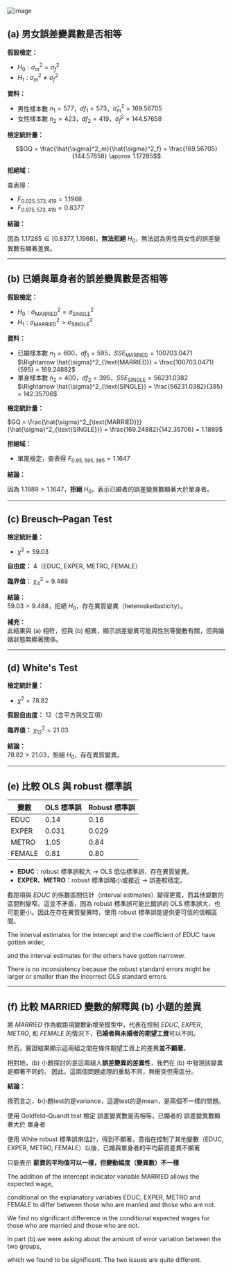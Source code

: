 ![image](https://github.com/user-attachments/assets/49031392-8bae-4945-a271-44158590f54f)



## (a) 男女誤差變異數是否相等

**假設檢定：**

- $H_0: \sigma^2_m = \sigma^2_f$
- $H_1: \sigma^2_m \neq \sigma^2_f$

**資料：**

- 男性樣本數 $n_1 = 577$，$df_1 = 573$，$\hat{\sigma}^2_m = 169.56705$
- 女性樣本數 $n_2 = 423$，$df_2 = 419$，$\hat{\sigma}^2_f = 144.57658$

**檢定統計量：**

$$GQ = \frac{\hat{\sigma}^2_m}{\hat{\sigma}^2_f} = \frac{169.56705}{144.57658} \approx 1.17285$$

**拒絕域：**

查表得：
- $F_{0.025,573,419} = 1.1968$
- $F_{0.975,573,419} = 0.8377$

**結論：**

因為 $1.17285 \in [0.8377, 1.1968]$，**無法拒絕** $H_0$，無法認為男性與女性的誤差變異數有顯著差異。



---

## (b) 已婚與單身者的誤差變異數是否相等

**假設檢定：**

- $H_0: \sigma^2_{\text{MARRIED}} = \sigma^2_{\text{SINGLE}}$
- $H_1: \sigma^2_{\text{MARRIED}} > \sigma^2_{\text{SINGLE}}$

**資料：**

- 已婚樣本數 $n_1 = 600$，$df_1 = 595$，$SSE_{\text{MARRIED}} = 100703.0471$  
  $\Rightarrow \hat{\sigma}^2_{\text{MARRIED}} = \frac{100703.0471}{595} = 169.24882$
- 單身樣本數 $n_2 = 400$，$df_2 = 395$，$SSE_{\text{SINGLE}} = 56231.0382$  
  $\Rightarrow \hat{\sigma}^2_{\text{SINGLE}} = \frac{56231.0382}{395} = 142.35706$

**檢定統計量：**

$GQ = \frac{\hat{\sigma}^2_{\text{MARRIED}}}{\hat{\sigma}^2_{\text{SINGLE}}} = \frac{169.24882}{142.35706} = 1.1889$

**拒絕域：**

- 單尾檢定，查表得 $F_{0.95,595,395} = 1.1647$

**結論：**

因為 $1.1889 > 1.1647$，**拒絕** $H_0$，表示已婚者的誤差變異數顯著大於單身者。


---

## (c) Breusch–Pagan Test

**檢定統計量：**
- $\chi^2 = 59.03$

**自由度：** 4（EDUC, EXPER, METRO, FEMALE）

**臨界值：** $\chi^2_4 = 9.488$

**結論：**  
$59.03 > 9.488$，拒絕 $H_0$，存在異質變異（heteroskedasticity）。

**補充：**  
此結果與 (a) 相符，但與 (b) 相異，顯示誤差變異可能與性別等變數有關，但與婚姻狀態無顯著關係。

---

## (d) White's Test

**檢定統計量：**
- $\chi^2 = 78.82$

**假設自由度：** 12（含平方與交互項）

**臨界值：** $\chi^2_{12} = 21.03$

**結論：**  
$78.82 > 21.03$，拒絕 $H_0$，存在異質變異。

---

## (e) 比較 OLS 與 robust 標準誤

| 變數 | OLS 標準誤 | Robust 標準誤 |
|------|------------|----------------|
| EDUC | 0.14       | 0.16           |
| EXPER| 0.031      | 0.029          |
| METRO| 1.05       | 0.84           |
| FEMALE | 0.81     | 0.80           |

- **EDUC**：robust 標準誤較大 → OLS 低估標準誤，存在異質變異。
- **EXPER、METRO**：robust 標準誤略小或接近 → 誤差較穩定。

截距項與 $EDUC$ 的係數區間估計（interval estimates）變得更寬，而其他變數的區間則變窄。這並不矛盾，因為 robust 標準誤可能比錯誤的 OLS 標準誤大，也可能更小。因此在存在異質變異時，使用 robust 標準誤能提供更可信的信賴區間。

The interval estimates for the intercept and the coefficient of EDUC have gotten wider, 

and the interval estimates for the others have gotten narrower. 

There is no inconsistency because the robust standard errors might be larger or smaller than the incorrect OLS standard errors. 


---

## (f) 比較 MARRIED 變數的解釋與 (b) 小題的差異

將 $MARRIED$ 作為截距項變數新增至模型中，代表在控制 $EDUC$, $EXPER$, $METRO$, 和 $FEMALE$ 的情況下，**已婚者與未婚者的期望工資**可以不同。

然而，實證結果顯示這兩組之間在條件期望工資上的差異**並不顯著**。

相對地，(b) 小題探討的是這兩組人**誤差變異的差異性**，我們在 (b) 中發現該變異是顯著不同的。  因此，這兩個問題處理的重點不同，無衝突但需區分。


**結論：**  

換而言之，b小題test的是variance，這邊test的是mean，是兩個不一樣的問題。

使用 Goldfeld–Quandt test 檢定 誤差變異數是否相等，已婚者的 誤差變異數顯著大於 單身者

使用 White robust 標準誤來估計，得到不顯著，意指在控制了其他變數（EDUC, EXPER, METRO, FEMALE）以後，已婚與單身者的平均薪資差異不顯著

只能表示 **薪資的平均值可以一樣，但變動幅度（變異數）不一樣**



The addition of the intercept indicator variable MARRIED allows the expected wage,

conditional on the explanatory variables EDUC, EXPER, METRO and FEMALE to differ between those who are married and those who are not. 

We find no significant difference in the conditional expected wages for those who are married and those who are not. 

In part (b) we were asking about the amount of error variation between the two groups, 

which we found to be significant. The two issues are quite different. 
